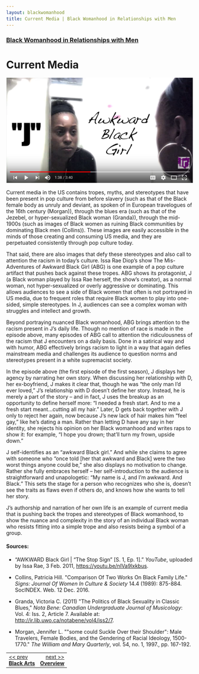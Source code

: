 ```yaml
---
layout: blackwomanhood
title: Current Media | Black Womanhood in Relationships with Men
---
```


### [Black Womanhood in Relationships with Men](../)

# Current Media

[![Awkward Black Girl: Season 1, Episode 1](/img/photos/large/bw-awkward-black-girl.png)](https://youtu.be/nIVa9lxkbus)

Current media in the US contains tropes, myths, and stereotypes that have been present in pop culture from before slavery (such as that of the Black female body as unruly and deviant, as spoken of in European travelogues of the 16th century (Morgan)), through the blues era (such as that of the Jezebel, or hyper-sexualized Black woman (Granda)), through the mid-1900s (such as images of Black women as ruining Black communities by dominating Black men (Collins)). These images are easily accessible in the minds of those creating and consuming US media, and they are perpetuated consistently through pop culture today.

That said, there are also images that defy these stereotypes and also call to attention the racism in today’s culture. Issa Rae Diop’s show The Mis-Adventures of Awkward Black Girl (ABG) is one example of a pop culture artifact that pushes back against these tropes. ABG shows its protagonist, J (a Black woman played by Issa Rae herself, the show’s creator), as a normal woman, not hyper-sexualized or overly aggressive or dominating. This allows audiences to see a side of Black women that often is not portrayed in US media, due to frequent roles that require Black women to play into one-sided, simple stereotypes. In J, audiences can see a complex woman with struggles and intellect and growth.

Beyond portraying nuanced Black womanhood, ABG brings attention to the racism present in J’s daily life. Though no mention of race is made in the episode above, many episodes of ABG call to attention the ridiculousness of the racism that J encounters on a daily basis. Done in a satirical way and with humor, ABG effectively brings racism to light in a way that again defies mainstream media and challenges its audience to question norms and stereotypes present in a white supremacist society.

In the episode above (the first episode of the first season), J displays her agency by narrating her own story. When discussing her relationship with D, her ex-boyfriend,  J makes it clear that, though he was “the only man I’d ever loved,” J’s relationship with D doesn’t define her story. Instead, he is merely a part of the story – and in fact, J uses the breakup as an opportunity to define herself more: “I needed a fresh start. And to me a fresh start meant…cutting all my hair.” Later, D gets back together with J only to reject her again, now because J’s new lack of hair makes him “feel gay,” like he’s dating a man. Rather than letting D have any say in her identity, she rejects his opinion on her Black womanhood and writes raps to show it: for example, “I hope you drown; that’ll turn my frown, upside down.”

J self-identifies as an “awkward Black girl.” And while she claims to agree with someone who “once told [her that awkward and Black] were the two worst things anyone could be,” she also displays no motivation to change. Rather she fully embraces herself – her self-introduction to the audience is straightforward and unapologetic: “My name is J, and I’m awkward. And Black.” This sets the stage for a person who recognizes who she is, doesn’t see the traits as flaws even if others do, and knows how she wants to tell her story.

J’s authorship and narration of her own life is an example of current media that is pushing back the tropes and stereotypes of Black womanhood, to show the nuance and complexity in the story of an individual Black woman who resists fitting into a simple trope and also resists being a symbol of a group.


#### Sources:

* “AWKWARD Black Girl \| “The Stop Sign” [S. 1, Ep. 1].” *YouTube*, uploaded by Issa Rae, 3 Feb. 2011, https://youtu.be/nIVa9lxkbus.

* Collins, Patricia Hill. "Comparison Of Two Works On Black Family Life." *Signs: Journal Of Women In Culture & Society* 14.4 (1989): 875-884. SocINDEX. Web. 12 Dec. 2016.

* Granda, Victoria C. (2011) "The Politics of Black Sexuality in Classic Blues," *Nota Bene: Canadian Undergraduate Journal of Musicology*: Vol. 4: Iss. 2, Article 7. Available at: http://ir.lib.uwo.ca/notabene/vol4/iss2/7.

* Morgan, Jennifer L. ""some could Suckle Over their Shoulder": Male Travelers, Female Bodies, and the Gendering of Racial Ideology, 1500-1770." *The William and Mary Quarterly*, vol. 54, no. 1, 1997., pp. 167-192.



<table width="100%">
    <tr>
        <td><a href="../black-arts"><< prev <br><b>Black Arts</b></a></td>
        <td align="right"><a href="../">next >><br><b>Overview</b></a></td>
    </tr>
</table>
